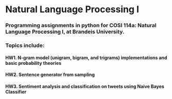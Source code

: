 # Natural Language Processing I

### Programming assignments in python for COSI 114a: Natural Language Processing I, at Brandeis University. 

### Topics include:
#### HW1. N-gram model (unigram, bigram, and trigrams) implementations and basic probability theories
#### HW2. Sentence generator from sampling 
#### HW3. Sentiment analysis and classification on tweets using Naive Bayes Classifier

